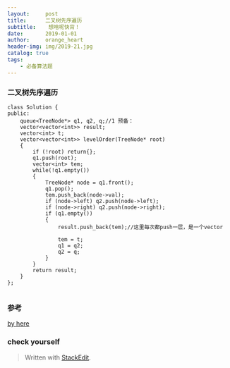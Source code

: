 ```yaml
---
layout:     post
title:      二叉树先序遍历
subtitle:    想啥呢快背！
date:       2019-01-01
author:     orange_heart
header-img: img/2019-21.jpg
catalog: true
tags:
    - 必备算法题
---
```


### 二叉树先序遍历


```objc
class Solution {
public:
	queue<TreeNode*> q1, q2, q;//1 预备：
	vector<vector<int>> result;
	vector<int> t;
	vector<vector<int>> levelOrder(TreeNode* root) 
	{
		if (!root) return{};
		q1.push(root);
		vector<int> tem;
		while(!q1.empty())
		{
			TreeNode* node = q1.front();
			q1.pop();
			tem.push_back(node->val);
			if (node->left) q2.push(node->left);
			if (node->right) q2.push(node->right);
			if (q1.empty())
			{
				result.push_back(tem);//这里每次都push一层，是一个vector
				
				tem = t;
				q1 = q2;
				q2 = q;
			}
		}
		return result;
	}
};


```

### 参考

[by here](https://leetcode-cn.com/problems/two-sum/solution/er-cha-shu-de-ceng-ci-bian-li-by-utmost/)

### check yourself



> Written with [StackEdit](https://stackedit.io/).


<!--stackedit_data:
eyJoaXN0b3J5IjpbLTcyMDM1MTMzNywxMDI1NTc5NzQ3XX0=
-->